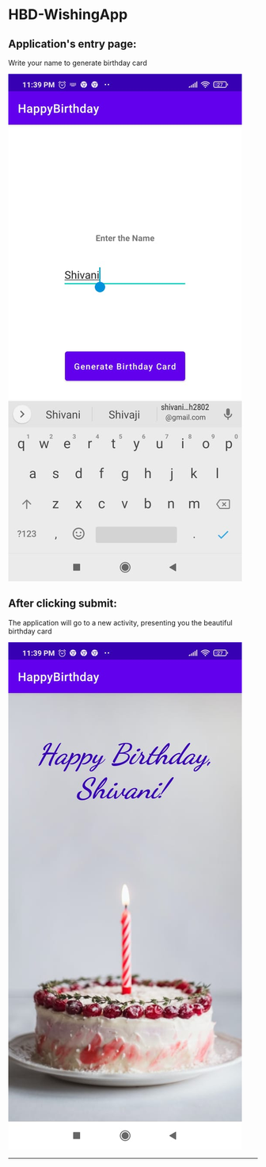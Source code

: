 # HBD-WishingApp
## Application's entry page:
Write your name to generate birthday card

![Test Image for typing name ](https://raw.githubusercontent.com/Devangc17/HBD-WishingApp/master/pics%20for%20readme/WhatsApp%20Image%202022-07-10%20at%2011.41.00%20PM%20(2).jpeg)



## After clicking submit:
The application will go to a new activity, presenting you the beautiful birthday card

![Birthday Card Image](https://raw.githubusercontent.com/Devangc17/HBD-WishingApp/master/pics%20for%20readme/WhatsApp%20Image%202022-07-10%20at%2011.41.00%20PM%20(1).jpeg)

----------------------------------------------------------
